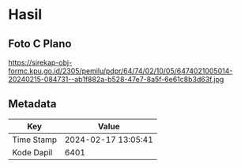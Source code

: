 # Hasil

## Foto C Plano

https://sirekap-obj-formc.kpu.go.id/2305/pemilu/pdpr/64/74/02/10/05/6474021005014-20240215-084731--ab1f882a-b528-47e7-8a5f-6e61c8b3d63f.jpg


## Metadata

| Key        | Value               |
| ---------- | ------------------- |
| Time Stamp | 2024-02-17 13:05:41 |
| Kode Dapil | 6401                |



